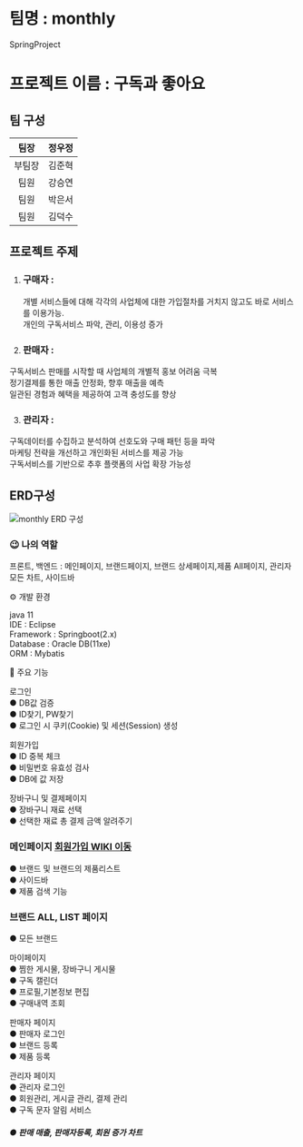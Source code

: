 # 팀명 : monthly
SpringProject

# 프로젝트 이름 : 구독과 좋아요
## 팀 구성

|팀장|정우정|           
|:--:|:--:|
|부팀장|김준혁|
|팀원|강승연|
|팀원|박은서|
|팀원|김덕수|


## 프로젝트 주제 

1. ###  구매자 :
    개별 서비스들에 대해 각각의 사업체에 대한 가입절차를 거치지 않고도 바로 서비스를 이용가능. <br/>
개인의 구독서비스 파악, 관리, 이용성 증가

2. ###  판매자 :
 구독서비스 판매를 시작할 때 사업체의 개별적 홍보 어려움 극복<br/>
정기결제를 통한 매출 안정화, 향후 매출을 예측<br/>
일관된 경험과 혜택을 제공하여 고객 충성도를 향상

3. ### 관리자 :
  구독데이터를 수집하고 분석하여 선호도와 구매 패턴 등을 파악 <br/>
마케팅 전략을 개선하고 개인화된 서비스를 제공 가능<br/>
구독서비스를 기반으로 추후 플랫폼의 사업 확장 가능성

## ERD구성
![monthly ERD 구성](https://github.com/yeon0517/monthly/assets/112221690/22469ab7-a55e-4a83-a9b2-287d54a1cbf2)


### 😉 나의 역할 <br/>
프론트, 백엔드 : 메인페이지, 브랜드페이지, 브랜드 상세페이지,제품 All페이지, 관리자 모든 차트, 사이드바


⚙️ 개발 환경

java 11  <br/>
IDE : Eclipse <br/>
Framework : Springboot(2.x) <br/>
Database : Oracle DB(11xe) <br/>
ORM : Mybatis


📌 주요 기능 <br/>

로그인 <br/> 
● DB값 검증 <br/>
● ID찾기, PW찾기 <br/>
● 로그인 시 쿠키(Cookie) 및 세션(Session) 생성 <br/>

회원가입 <br/>
● ID 중복 체크 <br/>
● 비밀번호 유효성 검사 <br/>
● DB에 값 저장 <br/>

장바구니 및 결제페이지 <br/>
● 장바구니 재료 선택 <br/>
● 선택한 재료 총 결제 금액 알려주기 <br/>

### 메인페이지  [회원가입 WIKI 이동](https://github.com/yeon0517/yumyumgood2/wiki/%ED%9A%8C%EC%9B%90%EA%B0%80%EC%9E%85)  <br/>
● 브랜드 및 브랜드의 제품리스트 <br/>
● 사이드바<br/>
● 제품 검색 기능 <br/>

### 브랜드 ALL, LIST 페이지<br/>
● 모든 브랜드 

마이페이지 <br/>
● 찜한 게시물, 장바구니 게시물 <br/>
● 구독 캘린더 <br/>
● 프로필,기본정보 편집 <br/>
● 구매내역 조회 <br/>

판매자 페이지<br/>
● 판매자 로그인 <br/>
● 브랜드 등록 <br/>
● 제품 등록 <br/> 

관리자 페이지<br/>
● 관리자 로그인 <br/>
● 회원관리, 게시글 관리, 결제 관리<br/>
● 구독 문자 알림 서비스
##### ● 판매 매출, 판매자등록, 회원 증가 차트



